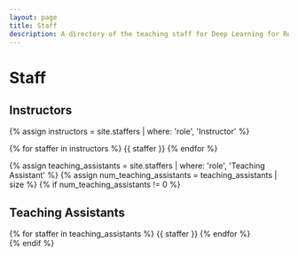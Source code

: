 ```yaml
---
layout: page
title: Staff
description: A directory of the teaching staff for Deep Learning for Robot Perception at the University of Michigan.
---
```


# Staff

## Instructors

{% assign instructors = site.staffers | where: 'role', 'Instructor' %}
<div class="staffer-table">
{% for staffer in instructors %}
{{ staffer }}
{% endfor %}
</div>

{% assign teaching_assistants = site.staffers | where: 'role', 'Teaching Assistant' %}
{% assign num_teaching_assistants = teaching_assistants | size %}
{% if num_teaching_assistants != 0 %}
## Teaching Assistants

<div class="staffer-table">
{% for staffer in teaching_assistants %}
{{ staffer }}
{% endfor %}
</div>
{% endif %}
